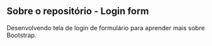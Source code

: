 ## Sobre o repositório - Login form

Desenvolvendo tela de login de formulário para aprender mais sobre Bootstrap.